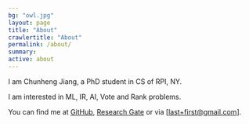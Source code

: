 ```yaml
---
bg: "owl.jpg"
layout: page
title: "About"
crawlertitle: "About"
permalink: /about/
summary:
active: about
---
```


I am Chunheng Jiang, a PhD student in CS of RPI, NY. 

I am interested in ML, IR, AI, Vote and Rank problems.

You can find me at 
[GitHub](https://github.com/horsehour/),
[Research Gate](https://www.researchgate.net/profile/Chunheng_Jiang)
or via [last+first@gmail.com].

